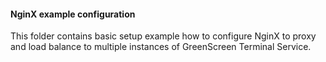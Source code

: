 #### NginX example configuration

This folder contains basic setup example how to configure NginX to proxy and load balance to multiple instances of
GreenScreen Terminal Service.

